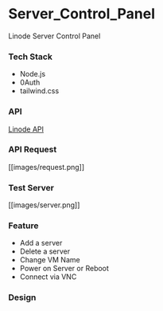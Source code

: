 # Server_Control_Panel
Linode Server Control Panel 

### Tech Stack
- Node.js
- 0Auth
- tailwind.css

### API
[Linode API](https://www.linode.com/docs/api/)

### API Request
[[images/request.png]]



### Test Server
[[images/server.png]]


### Feature
- Add a server
- Delete a server
- Change VM Name 
- Power on Server or Reboot
- Connect via VNC 


### Design
